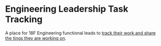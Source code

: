 # Engineering Leadership Task Tracking

A place for 18F Engineering functional leads to [track their work and share the tings they are working on](https://github.com/18F/eng-leadership/projects).
